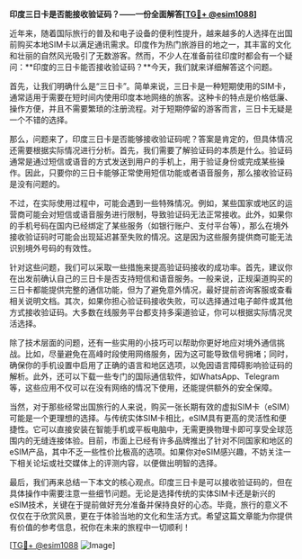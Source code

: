 **印度三日卡是否能接收验证码？——一份全面解答[[TG💪+ @esim1088](https://t.me/s/esim1088)]**

近年来，随着国际旅行的普及和电子设备的便利性提升，越来越多的人选择在出国前购买本地SIM卡以满足通讯需求。印度作为热门旅游目的地之一，其丰富的文化和壮丽的自然风光吸引了无数游客。然而，不少人在准备前往印度时都会有一个疑问：**印度的三日卡能否接收验证码？**今天，我们就来详细解答这个问题。

首先，让我们明确什么是“三日卡”。简单来说，三日卡是一种短期使用的SIM卡，通常适用于需要在短时间内使用印度本地网络的旅客。这种卡的特点是价格低廉、操作方便，并且不需要繁琐的注册流程。对于短期停留的游客而言，三日卡无疑是一个不错的选择。

那么，问题来了，印度三日卡是否能够接收验证码呢？答案是肯定的，但具体情况还需要根据实际情况进行分析。首先，我们需要了解验证码的本质是什么。验证码通常是通过短信或语音的方式发送到用户的手机上，用于验证身份或完成某些操作。因此，只要你的三日卡能够正常使用短信功能或者语音服务，那么接收验证码是没有问题的。

不过，在实际使用过程中，可能会遇到一些特殊情况。例如，某些国家或地区的运营商可能会对短信或语音服务进行限制，导致验证码无法正常接收。此外，如果你的手机号码在国内已经绑定了某些服务（如银行账户、支付平台等），那么在境外接收验证码时可能会出现延迟甚至失败的情况。这是因为这些服务提供商可能无法识别境外号码的有效性。

针对这些问题，我们可以采取一些措施来提高验证码接收的成功率。首先，建议你在出发前确认自己的三日卡是否支持短信和语音服务。一般来说，正规渠道购买的三日卡都能提供完整的通信功能，但为了避免意外情况，最好提前咨询客服或查看相关说明文档。其次，如果你担心验证码接收失败，可以选择通过电子邮件或其他方式接收验证码。大多数在线服务平台都支持多渠道验证，你可以根据实际情况灵活选择。

除了技术层面的问题，还有一些实用的小技巧可以帮助你更好地应对境外通信挑战。比如，尽量避免在高峰时段使用网络服务，因为这可能导致信号拥堵；同时，确保你的手机设置中启用了正确的语言和地区选项，以免因语言障碍影响验证码的解析。此外，还可以下载一些专门的国际通信软件，如WhatsApp、Telegram等，这些应用不仅可以在没有网络的情况下使用，还能提供额外的安全保障。

当然，对于那些经常出国旅行的人来说，购买一张长期有效的虚拟SIM卡（eSIM）可能是一个更理想的选择。与传统实体SIM卡相比，eSIM具有更高的灵活性和便捷性。它可以直接安装在智能手机或平板电脑中，无需更换物理卡即可享受全球范围内的无缝连接体验。目前，市面上已经有许多品牌推出了针对不同国家和地区的eSIM产品，其中不乏一些性价比极高的选项。如果你对eSIM感兴趣，不妨关注一下相关论坛或社交媒体上的评测内容，以便做出明智的选择。

最后，我们再来总结一下本文的核心观点。印度三日卡是可以接收验证码的，但在具体操作中需要注意一些细节问题。无论是选择传统的实体SIM卡还是新兴的eSIM技术，关键在于提前做好充分准备并保持良好的心态。毕竟，旅行的意义不仅仅在于欣赏风景，更在于体验当地的文化和生活方式。希望这篇文章能为你提供有价值的参考信息，祝你在未来的旅程中一切顺利！

[[TG💪+ @esim1088](https://t.me/s/esim1088) ![Image](https://i.postimg.cc/4NQfJmqS/Snipaste-2025-05-13-00-14-12.png)]